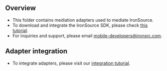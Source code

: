 
## Overview
  * This folder contains mediation adapters used to mediate IronSource.
  * To download and integrate the IronSource SDK, please check [this tutorial](http://developers.ironsrc.com/ironsource-mobile/mopub-mediation-integration-guide-ios/).
  * For inquiries and support, please email mobile-developers@ironsrc.com.
  
## Adapter integration
  * To integrate adapters, please visit our [integration tutorial](https://developers.mopub.com/docs/ios/integrating-networks/).

